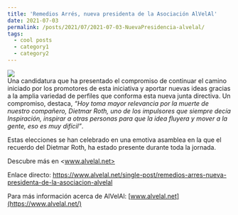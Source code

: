 ```yaml
---
title: 'Remedios Arrés, nueva presidenta de la Asociación AlVelAl'
date: 2021-07-03
permalink: /posts/2021/07/2021-07-03-NuevaPresidencia-alvelal/
tags:
  - cool posts
  - category1
  - category2
---
```


[![](https://amaurandi.github.io/files/nuevaPresidenciaAlvelal-20210703.webp)](https://www.alvelal.net/single-post/remedios-arres-nueva-presidenta-de-la-asociacion-alvelal) <br>  Una candidatura que ha presentado el compromiso de continuar el camino iniciado por los promotores de esta iniciativa y aportar nuevas ideas gracias a la amplia variedad de perfiles que conforma esta nueva junta directiva. Un compromiso, destaca, _“Hoy toma mayor relevancia por la muerte de nuestro compañero, Dietmar Roth, uno de los impulsores que siempre decía Inspiración, inspirar a otras personas para que la idea fluyera y mover a la gente, eso es muy difícil”_.

Estas elecciones se han celebrado en una emotiva asamblea en la que el recuerdo del Dietmar Roth, ha estado presente durante toda la jornada.

Descubre más en <www.alvelal.net>

Enlace directo: <https://www.alvelal.net/single-post/remedios-arres-nueva-presidenta-de-la-asociacion-alvelal>


Para más información acerca de AlVelAl:  [www.alvelal.net](https://www.alvelal.net/)
